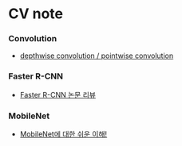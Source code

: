 # CV note

### Convolution

- [depthwise convolution / pointwise convolution](https://blog.naver.com/PostView.nhn?blogId=worb1605&logNo=221386398035&categoryNo=27&parentCategoryNo=0&viewDate=&currentPage=1&postListTopCurrentPage=1&from=search)



### Faster R-CNN

- [Faster R-CNN 논문 리뷰](https://zzsza.github.io/data/2018/05/09/Faster-RCNN-review/)



### MobileNet

- [MobileNet에 대한 쉬운 이해!](http://melonicedlatte.com/machinelearning/2019/11/01/212800.html)

